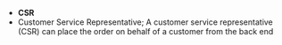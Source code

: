 - **CSR**
- Customer Service Representative; A customer service representative (CSR) can place the order on behalf of a customer from the back end